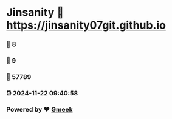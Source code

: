 # Jinsanity :link: https://jinsanity07git.github.io 
### :page_facing_up: [8](https://jinsanity07git.github.io/tag.html) 
### :speech_balloon: 9 
### :hibiscus: 57789 
### :alarm_clock: 2024-11-22 09:40:58 
### Powered by :heart: [Gmeek](https://github.com/Meekdai/Gmeek)
